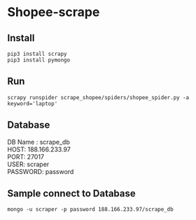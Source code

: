 # Shopee-scrape

## Install
    
    pip3 install scrapy
    pip3 install pymongo

## Run

    scrapy runspider scrape_shopee/spiders/shopee_spider.py -a keyword='laptop'

## Database
DB Name : scrape_db <br>
HOST: 188.166.233.97 <br>
PORT: 27017 <br>
USER: scraper <br>
PASSWORD: password <br>

## Sample connect to Database
    mongo -u scraper -p password 188.166.233.97/scrape_db
